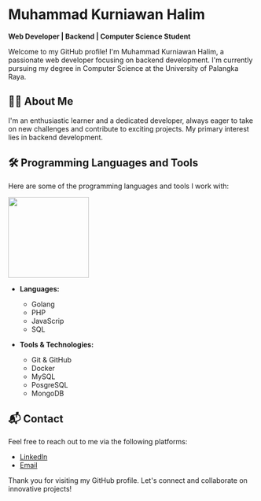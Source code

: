 # Muhammad Kurniawan Halim

**Web Developer | Backend | Computer Science Student**

Welcome to my GitHub profile! I'm Muhammad Kurniawan Halim, a passionate web developer focusing on backend development. I'm currently pursuing my degree in Computer Science at the University of Palangka Raya.

## 🧑‍💻 About Me

I'm an enthusiastic learner and a dedicated developer, always eager to take on new challenges and contribute to exciting projects. My primary interest lies in backend development.

## 🛠️ Programming Languages and Tools

Here are some of the programming languages and tools I work with:
<p align="left">
<a href="https://github.com/halim098">
  <img height="164em" src="https://github-readme-stats-eight-theta.vercel.app/api/top-langs/?username=Halim098&layout=compact&langs_count=8&theme=radical"/>
</a>
</p>

- **Languages:** 
  - Golang
  - PHP
  - JavaScrip
  - SQL

- **Tools & Technologies:** 
  - Git & GitHub
  - Docker
  - MySQL
  - PosgreSQL
  - MongoDB

## 📬 Contact

Feel free to reach out to me via the following platforms:

- [LinkedIn](https://www.linkedin.com/in/muhammad-kurniawan-halim/)
- [Email](mailto:halimml751@gmail.com)

Thank you for visiting my GitHub profile. Let's connect and collaborate on innovative projects!
